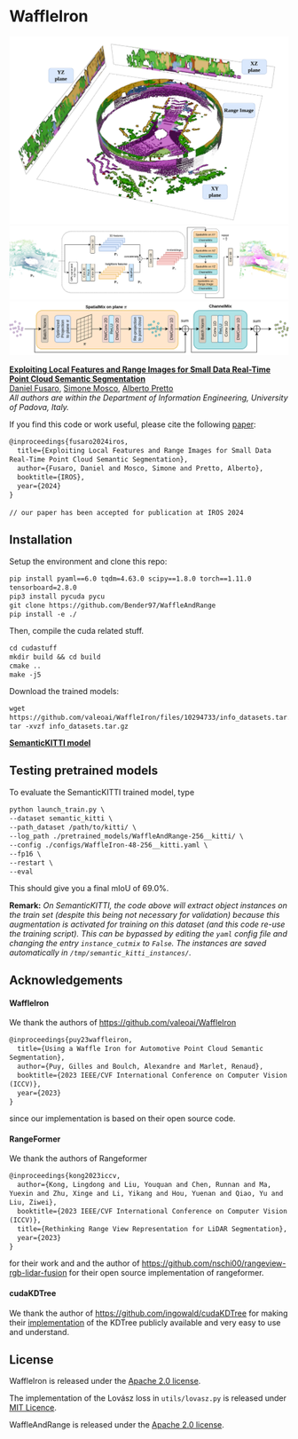 # WaffleIron

![](./imgs/illustration.png)
![](./imgs/fusaro2024iros_top.svg)
![](./imgs/fusaro2024iros_bottom.svg)

[**Exploiting Local Features and Range Images for Small Data Real-Time Point Cloud Semantic Segmentation**](https://ras.papercept.net/conferences/conferences/IROS24/program/IROS24_ContentListWeb_3.html#wepi3t5_03)  
[Daniel Fusaro](https://www.dei.unipd.it/en/persona/85ed20c7cab60b5a1ee989237cc70ec2),
[Simone Mosco](https://www.dei.unipd.it/persona/ec7b2218b236d88ae0be5ca08e73ab80),
[Alberto Pretto](https://www.dei.unipd.it/en/persona/C36EC9D29C2C5DFB03BFE9E045B32FD9)  
*All authors are within the Department of Information Engineering, University of Padova, Italy.*

If you find this code or work useful, please cite the following [paper](http://arxiv.org/abs/2301.10100):
```
@inproceedings{fusaro2024iros,
  title={Exploiting Local Features and Range Images for Small Data Real-Time Point Cloud Semantic Segmentation},
  author={Fusaro, Daniel and Mosco, Simone and Pretto, Alberto},
  booktitle={IROS},
  year={2024}
}

// our paper has been accepted for publication at IROS 2024
```

## Installation

Setup the environment and clone this repo:
```
pip install pyaml==6.0 tqdm=4.63.0 scipy==1.8.0 torch==1.11.0 tensorboard=2.8.0
pip3 install pycuda pycu
git clone https://github.com/Bender97/WaffleAndRange
pip install -e ./
```

Then, compile the cuda related stuff.
```
cd cudastuff
mkdir build && cd build
cmake ..
make -j5
```


Download the trained models:
```
wget https://github.com/valeoai/WaffleIron/files/10294733/info_datasets.tar.gz
tar -xvzf info_datasets.tar.gz
```
[**SemanticKITTI model**](https://drive.google.com/file/d/1bSiQIvdA9P08NJS05qNXpcsAd6l_sIDw/view?usp=sharing)



## Testing pretrained models

To evaluate the SemanticKITTI trained model, type
```
python launch_train.py \
--dataset semantic_kitti \
--path_dataset /path/to/kitti/ \
--log_path ./pretrained_models/WaffleAndRange-256__kitti/ \
--config ./configs/WaffleIron-48-256__kitti.yaml \
--fp16 \
--restart \
--eval
```
This should give you a final mIoU of 69.0%.

**Remark:** *On SemanticKITTI, the code above will extract object instances on the train set (despite this being not necessary for validation) because this augmentation is activated for training on this dataset (and this code re-use the training script). This can be bypassed by editing the `yaml` config file and changing the entry `instance_cutmix` to `False`. The instances are saved automatically in `/tmp/semantic_kitti_instances/`.*

## Acknowledgements

#### WaffleIron
We thank the authors of
https://github.com/valeoai/WaffleIron

```
@inproceedings{puy23waffleiron,
  title={Using a Waffle Iron for Automotive Point Cloud Semantic Segmentation},
  author={Puy, Gilles and Boulch, Alexandre and Marlet, Renaud},
  booktitle={2023 IEEE/CVF International Conference on Computer Vision (ICCV)},
  year={2023}
}
```
since our implementation is based on their open source code.

#### RangeFormer
We thank the authors of Rangeformer
```
@inproceedings{kong2023iccv,
  author={Kong, Lingdong and Liu, Youquan and Chen, Runnan and Ma, Yuexin and Zhu, Xinge and Li, Yikang and Hou, Yuenan and Qiao, Yu and Liu, Ziwei},
  booktitle={2023 IEEE/CVF International Conference on Computer Vision (ICCV)}, 
  title={Rethinking Range View Representation for LiDAR Segmentation}, 
  year={2023}
}
```
for their work and and the author of https://github.com/nschi00/rangeview-rgb-lidar-fusion for their open source implementation of rangeformer.


#### cudaKDTree
We thank the author of
https://github.com/ingowald/cudaKDTree
for making their [implementation](https://github.com/ingowald/cudaKDTree) of the KDTree publicly available and very easy to use and understand.



## License
WaffleIron is released under the [Apache 2.0 license](./LICENSE). 

The implementation of the Lovász loss in `utils/lovasz.py` is released under 
[MIT Licence](https://github.com/bermanmaxim/LovaszSoftmax/blob/master/LICENSE).

WaffleAndRange is released under the [Apache 2.0 license](./LICENSE). 
